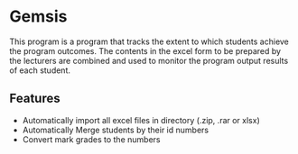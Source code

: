 # Gemsis

This program is a program that tracks the extent to which students achieve the program outcomes. The contents in the excel form to be prepared by the lecturers are combined and used to monitor the program output results of each student.

## Features

* Automatically import all excel files in directory (.zip, .rar or xlsx)
* Automatically Merge students by their id numbers
* Convert mark grades to the numbers 
